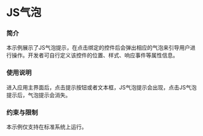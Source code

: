 # JS气泡<a name="ZH-CN_TOPIC_0000001175858131"></a>

### 简介<a name="section104mcpsimp"></a>

本示例展示了JS气泡提示，在点击绑定的控件后会弹出相应的气泡来引导用户进行操作。开发者可自行定义该控件的位置、样式、响应事件等属性信息。

### 使用说明<a name="section107mcpsimp"></a>

进入应用主界面后，点击提示按钮或者文本框，JS气泡提示会出现，点击JS气泡提示后，气泡提示会消失。

### 约束与限制<a name="section110mcpsimp"></a>

本示例仅支持在标准系统上运行。


